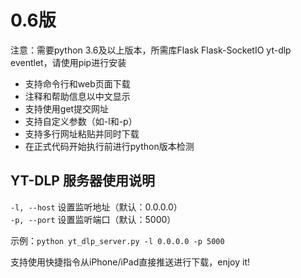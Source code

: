 # 0.6版

注意：需要python 3.6及以上版本，所需库Flask Flask-SocketIO yt-dlp eventlet，请使用pip进行安装

- 支持命令行和web页面下载
- 注释和帮助信息以中文显示
- 支持使用get提交网址
- 支持自定义参数（如-l和-p）
- 支持多行网址粘贴并同时下载
- 在正式代码开始执行前进行python版本检测

## YT-DLP 服务器使用说明

`-l, --host` 设置监听地址（默认：0.0.0.0）  
`-p, --port` 设置监听端口（默认：5000）  

示例：`python yt_dlp_server.py -l 0.0.0.0 -p 5000`

支持使用快捷指令从iPhone/iPad直接推送进行下载，enjoy it!
